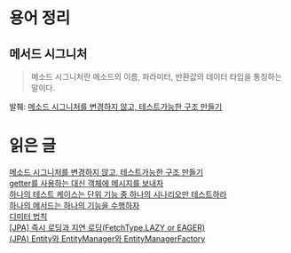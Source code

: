 # 용어 정리 
## 메서드 시그니처 
> 메소드 시그니처란 메소드의 이름, 파라미터, 반환값의 데이터 타입을 통칭하는 말이다. 

발췌: [메소드 시그니처를 변경하지 않고, 테스트가능한 구조 만들기](https://woowacourse.github.io/javable/2020-04-28/test-without-method-change) <br>

# 읽은 글 
[메소드 시그니처를 변경하지 않고, 테스트가능한 구조 만들기](https://woowacourse.github.io/javable/2020-04-28/test-without-method-change) <br>
[getter를 사용하는 대신 객체에 메시지를 보내자](https://woowacourse.github.io/javable/2020-04-28/ask-instead-of-getter) <br> 
[하나의 테스트 케이스는 단위 기능 중 하나의 시나리오만 테스트하라](https://woowacourse.github.io/javable/2020-04-24/one-test-must-check-one-scenario) <br> 
[하나의 메서드는 하나의 기능을 수행하자](https://woowacourse.github.io/javable/2020-05-10/single-job-method) <br> 
[디미터 법칙](https://johngrib.github.io/wiki/law-of-demeter/#%EB%94%94%EB%AF%B8%ED%84%B0-%EB%B2%95%EC%B9%99%EC%9D%84-%EC%9C%84%EB%B0%98%ED%95%9C-%EC%BD%94%EB%93%9C---%EA%B8%B0%EC%B0%A8-%EC%B6%A9%EB%8F%8C) <br> 
[[JPA] 즉시 로딩과 지연 로딩(FetchType.LAZY or EAGER)](https://ict-nroo.tistory.com/132) <br>
[(JPA) Entity와 EntityManager와 EntityManagerFactory](https://perfectacle.github.io/2018/01/14/jpa-entity-manager-factory/)
